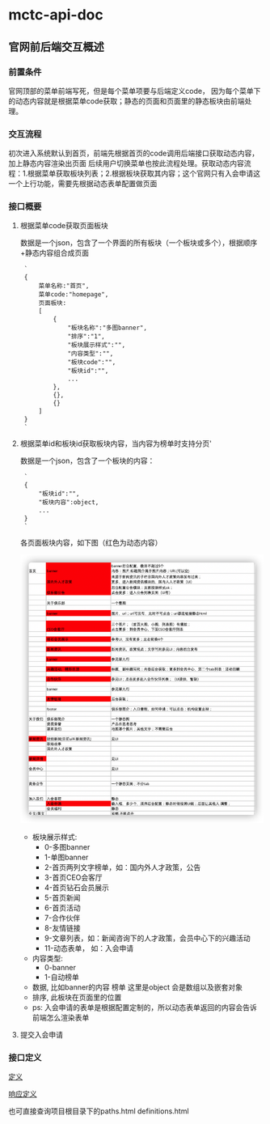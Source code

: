 # mctc-api-doc
## 官网前后端交互概述

### 前置条件
官网顶部的菜单前端写死，但是每个菜单项要与后端定义code，
因为每个菜单下的动态内容就是根据菜单code获取；静态的页面和页面里的静态板块由前端处理。

### 交互流程
初次进入系统默认到首页，前端先根据首页的code调用后端接口获取动态内容，加上静态内容渲染出页面
后续用户切换菜单也按此流程处理。获取动态内容流程：1.根据菜单获取板块列表；2.根据板块获取其内容；这个官网只有入会申请这一个上行功能，需要先根据动态表单配置做页面

### 接口概要
1. 根据菜单code获取页面板块

    数据是一个json，包含了一个界面的所有板块（一个板块或多个），根据顺序+静态内容组合成页面
    
        `
        {
            菜单名称:"首页",
            菜单code:"homepage",
            页面板块:
            [
                {
                    "板块名称":"多图banner",
                    "排序":"1",
                    "板块展示样式":"",
                    "内容类型":"",
                    "板块code":"",
                    "板块id":"",
                    ...
                },
                {},
                {}
            ]
        }
        `
1. 根据菜单id和板块id获取板块内容，当内容为榜单时支持分页'

    数据是一个json，包含了一个板块的内容：
    
        `
        {
            "板块id":"",
            "板块内容":object,
            ...
        }
        `
    
    各页面板块内容，如下图（红色为动态内容）
    
    ![](./res/板块.png)
    
    - 板块展示样式:
        - 0-多图banner
        - 1-单图banner
        - 2-首页两列文字榜单，如：国内外人才政策，公告
        - 3-首页CEO会客厅
        - 4-首页钻石会员展示
        - 5-首页新闻
        - 6-首页活动
        - 7-合作伙伴
        - 8-友情链接
        - 9-文章列表，如：新闻咨询下的人才政策，会员中心下的兴趣活动
        - 11-动态表单， 如：入会申请
    - 内容类型:
        - 0-banner
        - 1-自动榜单
    - 数据, 比如banner的内容  榜单 这里是object 会是数组以及嵌套对象
    - 排序, 此板块在页面里的位置
    - ps: 入会申请的表单是根据配置定制的，所以动态表单返回的内容会告诉前端怎么渲染表单
1. 提交入会申请

### 接口定义

[定义](paths.md)

[响应定义](definitions.md)

也可直接查询项目根目录下的paths.html definitions.html